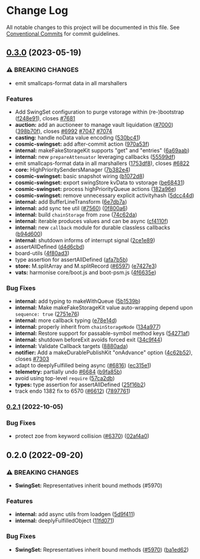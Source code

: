 # Change Log

All notable changes to this project will be documented in this file.
See [Conventional Commits](https://conventionalcommits.org) for commit guidelines.

## [0.3.0](https://github.com/Agoric/agoric-sdk/compare/@agoric/internal@0.2.1...@agoric/internal@0.3.0) (2023-05-19)


### ⚠ BREAKING CHANGES

* emit smallcaps-format data in all marshallers

### Features

* Add SwingSet configuration to purge vstorage within (re-)bootstrap ([f248e91](https://github.com/Agoric/agoric-sdk/commit/f248e9116512374fb95f789b26e27b66cd5c34ca)), closes [#7681](https://github.com/Agoric/agoric-sdk/issues/7681)
* **auction:** add an auctioneer to manage vault liquidation ([#7000](https://github.com/Agoric/agoric-sdk/issues/7000)) ([398b70f](https://github.com/Agoric/agoric-sdk/commit/398b70f7e028f957afc1582f0ee31eb2574c94d0)), closes [#6992](https://github.com/Agoric/agoric-sdk/issues/6992) [#7047](https://github.com/Agoric/agoric-sdk/issues/7047) [#7074](https://github.com/Agoric/agoric-sdk/issues/7074)
* **casting:** handle noData value encoding ([530bc41](https://github.com/Agoric/agoric-sdk/commit/530bc41854cc7f5e5749e97e87fabc6163a17864))
* **cosmic-swingset:** add after-commit action ([970a53f](https://github.com/Agoric/agoric-sdk/commit/970a53f827ded21b27525f6b0042bbc124c62d48))
* **internal:** makeFakeStorageKit supports "get" and "entries" ([6a69aab](https://github.com/Agoric/agoric-sdk/commit/6a69aab5cb54faae5af631bbc2281e4fc4ede8e0))
* **internal:** new `prepareAttenuator` leveraging callbacks ([55599df](https://github.com/Agoric/agoric-sdk/commit/55599dfe7ec43a27387ca64e8bae57be13a38115))
* emit smallcaps-format data in all marshallers ([1753df8](https://github.com/Agoric/agoric-sdk/commit/1753df83465785b5ee71b250770c9b012d750ffc)), closes [#6822](https://github.com/Agoric/agoric-sdk/issues/6822)
* **core:** HighPrioritySendersManager ([7b382e4](https://github.com/Agoric/agoric-sdk/commit/7b382e49a1521d367c5b8db18fa7efa2b77ef7e3))
* **cosmic-swingset:** basic snapshot wiring ([b1072d8](https://github.com/Agoric/agoric-sdk/commit/b1072d8b1ddabbb5f2835eb503c945fed3b6b080))
* **cosmic-swingset:** export swingStore kvData to vstorage ([be68431](https://github.com/Agoric/agoric-sdk/commit/be684315dc68ecf0cb603a8eb38ddd5418e996a6))
* **cosmic-swingset:** process highPriorityQueue actions ([182a96e](https://github.com/Agoric/agoric-sdk/commit/182a96e169c8cac7f31fbce014783fd6db72b64c))
* **cosmic-swingset:** remove unnecessary explicit activityhash ([5dcc44d](https://github.com/Agoric/agoric-sdk/commit/5dcc44d31be0c8a95a5749d768791fa35b72dbd3))
* **internal:** add BufferLineTransform ([6e7db7a](https://github.com/Agoric/agoric-sdk/commit/6e7db7af7d93500caf71d817afbb358d33ef01f6))
* **internal:** add sync tee util ([#7560](https://github.com/Agoric/agoric-sdk/issues/7560)) ([0f800a6](https://github.com/Agoric/agoric-sdk/commit/0f800a622b81c61101d96b0ad620ab3065f4b146))
* **internal:** build `chainStorage` from `zone` ([74c62da](https://github.com/Agoric/agoric-sdk/commit/74c62dae7964b488bfdf7c7ee8a9bd930074cea8))
* **internal:** iterable produces values and can be async ([cf4110f](https://github.com/Agoric/agoric-sdk/commit/cf4110f59c228e42e09254b271209a66b9faf3e0))
* **internal:** new `callback` module for durable classless callbacks ([b94d600](https://github.com/Agoric/agoric-sdk/commit/b94d60052e1043fd6fb1ce39530a6072e38ef0d9))
* **internal:** shutdown informs of interrupt signal ([2ce1e89](https://github.com/Agoric/agoric-sdk/commit/2ce1e892eb381a28c31805f48ba65511896ef406))
* assertAllDefined ([d4d6cbd](https://github.com/Agoric/agoric-sdk/commit/d4d6cbd798eee051a8a699c85cc620c6a8298258))
* board-utils ([4f80ad3](https://github.com/Agoric/agoric-sdk/commit/4f80ad3cac3e47a89834f7f98330a47141b6e235))
* type assertion for assertAllDefined ([afa7b5b](https://github.com/Agoric/agoric-sdk/commit/afa7b5bfaf4558a38bdba2c44bf91691f6db26b8))
* **store:** M.splitArray and M.splitRecord ([#6597](https://github.com/Agoric/agoric-sdk/issues/6597)) ([e7427e3](https://github.com/Agoric/agoric-sdk/commit/e7427e386bcbfbe99312b41342b1fa2e722c57c7))
* **vats:** harmonise core/boot.js and boot-psm.js ([4f6635e](https://github.com/Agoric/agoric-sdk/commit/4f6635e550b926d3ca43d9075f26fef3b810817d))


### Bug Fixes

* **internal:** add typing to makeWithQueue ([5b1539b](https://github.com/Agoric/agoric-sdk/commit/5b1539bfc61ea4f937e2f85cbe93c7bccfc84a40))
* **internal:** Make makeFakeStorageKit value auto-wrapping depend upon `sequence: true` ([2751e76](https://github.com/Agoric/agoric-sdk/commit/2751e7626e0ca617cdb2b1d92e5d4d9315b5674a))
* **internal:** more callback typing ([e78e14d](https://github.com/Agoric/agoric-sdk/commit/e78e14d60a78d2e5f9fb9a899053bf778bb51360))
* **internal:** properly inherit from `chainStorageNode` ([134a977](https://github.com/Agoric/agoric-sdk/commit/134a977f7bc4a2fc6eff3868d4d415c8c9714b4b))
* **internal:** Restore support for passable-symbol method keys ([54271af](https://github.com/Agoric/agoric-sdk/commit/54271af10adb144fe6d562193afa473d74425854))
* **internal:** shutdown beforeExit avoids forced exit ([34c9f44](https://github.com/Agoric/agoric-sdk/commit/34c9f442f124cd7181b538cf8754c6180c863b32))
* **internal:** Validate Callback targets ([8880ada](https://github.com/Agoric/agoric-sdk/commit/8880ada791d70dd487770e8a0fa4b6b725aa8769))
* **notifier:** Add a makeDurablePublishKit "onAdvance" option ([4c62b52](https://github.com/Agoric/agoric-sdk/commit/4c62b52b94cbc9ccb3c7388f5e94589809e6d7fd)), closes [#7303](https://github.com/Agoric/agoric-sdk/issues/7303)
* adapt to deeplyFulfilled being async ([#6816](https://github.com/Agoric/agoric-sdk/issues/6816)) ([ec315e1](https://github.com/Agoric/agoric-sdk/commit/ec315e1634f6d5cdef1cddafc18777de7c04fecc))
* **telemetry:** partially undo [#6684](https://github.com/Agoric/agoric-sdk/issues/6684) ([b9fa85b](https://github.com/Agoric/agoric-sdk/commit/b9fa85b7307124e50cc3a84d3b694307cde55f54))
* avoid using top-level `require` ([57ca2db](https://github.com/Agoric/agoric-sdk/commit/57ca2dbfbadb373f97d43b2fb4e90302c9149976))
* **types:** type assertion for assertAllDefined ([25f16b2](https://github.com/Agoric/agoric-sdk/commit/25f16b2e935931b81313d2ee1d491b305088bb7a))
* track endo 1382 fix to 6570 ([#6612](https://github.com/Agoric/agoric-sdk/issues/6612)) ([7897761](https://github.com/Agoric/agoric-sdk/commit/7897761d6e19e6bbba42e7bd0bd5befb507afa08))



### [0.2.1](https://github.com/Agoric/agoric-sdk/compare/@agoric/internal@0.2.0...@agoric/internal@0.2.1) (2022-10-05)


### Bug Fixes

* protect zoe from keyword collision ([#6370](https://github.com/Agoric/agoric-sdk/issues/6370)) ([02af4a0](https://github.com/Agoric/agoric-sdk/commit/02af4a07ad1f99b545d0bf525bd1ea97d74639d1))



## 0.2.0 (2022-09-20)


### ⚠ BREAKING CHANGES

* **SwingSet:** Representatives inherit bound methods (#5970)

### Features

* **internal:** add async utils from loadgen ([5d9f411](https://github.com/Agoric/agoric-sdk/commit/5d9f411a124e4028cd88764084999fb1fd791609))
* **internal:** deeplyFulfilledObject ([11fd071](https://github.com/Agoric/agoric-sdk/commit/11fd071005741719286ae6a1bb6bb9a7fd1f65b7))


### Bug Fixes

* **SwingSet:** Representatives inherit bound methods ([#5970](https://github.com/Agoric/agoric-sdk/issues/5970)) ([ba1ed62](https://github.com/Agoric/agoric-sdk/commit/ba1ed62062a63862e2eecb598b0bd1d2ac828e1f))
